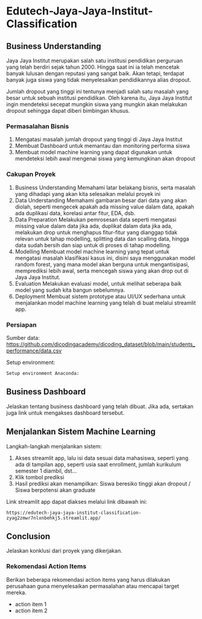 # Edutech-Jaya-Jaya-Institut-Classification

## Business Understanding
Jaya Jaya Institut merupakan salah satu institusi pendidikan perguruan yang telah berdiri sejak tahun 2000. Hingga saat ini ia telah mencetak banyak lulusan dengan reputasi yang sangat baik. Akan tetapi, terdapat banyak juga siswa yang tidak menyelesaikan pendidikannya alias dropout.

Jumlah dropout yang tinggi ini tentunya menjadi salah satu masalah yang besar untuk sebuah institusi pendidikan. Oleh karena itu, Jaya Jaya Institut ingin mendeteksi secepat mungkin siswa yang mungkin akan melakukan dropout sehingga dapat diberi bimbingan khusus.

### Permasalahan Bisnis
1. Mengatasi masalah jumlah dropout yang tinggi di Jaya Jaya Institut
2. Membuat Dashboard untuk memantau dan monitoring performa siswa
3. Membuat model machine learning yang dapat digunakan untuk mendeteksi lebih awal mengenai siswa yang kemungkinan akan dropout

### Cakupan Proyek
1. Business Understanding
   Memahami latar belakang bisnis, serta masalah yang dihadapi yang akan kita selesaikan melalui proyek ini
2. Data Understanding
   Memahami gambaran besar dari data yang akan diolah, seperti mengecek apakah ada missing value dalam data, apakah ada duplikasi data, korelasi antar fitur, EDA, dsb.
3. Data Preparation
   Melakukan pemrosesan data seperti mengatasi missing value dalam data jika ada, duplikat dalam data jika ada, melakukan drop untuk menghapus fitur-fitur yang dianggap tidak relevan untuk tahap modelling, splitting data dan scalling data, hingga data sudah bersih dan siap untuk di proses di tahap modelling.
4. Modelling
   Membuat model machine learning yang tepat untuk mengatasi masalah klasifikasi kasus ini, disini saya menggunakan model random forest, yang mana model akan berguna untuk mengantisipasi, memprediksi lebih awal, serta mencegah siswa yang akan drop out di Jaya Jaya Institut.
5. Evaluation
   Melakukan evaluasi model, untuk melihat seberapa baik model yang sudah kita bangun sebelumnya.
6. Deployment
   Membuat sistem prototype atau UI/UX sederhana untuk menjalankan model machine learning yang telah di buat melalui streamlit app. 


### Persiapan

Sumber data: https://github.com/dicodingacademy/dicoding_dataset/blob/main/students_performance/data.csv

Setup environment:
```
Setup environment Anaconda:

```

## Business Dashboard
Jelaskan tentang business dashboard yang telah dibuat. Jika ada, sertakan juga link untuk mengakses dashboard tersebut.

## Menjalankan Sistem Machine Learning

Langkah-langkah menjalankan sistem:
1. Akses streamlit app, lalu isi data sesuai data mahasiswa, seperti yang ada di tampilan app, seperti usia saat enrollment, jumlah kurikulum semester 1 diambil, dst...
2. Klik tombol prediksi
3. Hasil prediksi akan menampilkan: Siswa beresiko tinggi akan dropout / Siswa berpotensi akan graduate

Link streamlit app dapat diakses melalui link dibawah ini:
```
https://edutech-jaya-jaya-institut-classification-zyag2zmwr7nlxnbehkj5.streamlit.app/
```

## Conclusion
Jelaskan konklusi dari proyek yang dikerjakan.

### Rekomendasi Action Items
Berikan beberapa rekomendasi action items yang harus dilakukan perusahaan guna menyelesaikan permasalahan atau mencapai target mereka.
- action item 1
- action item 2
